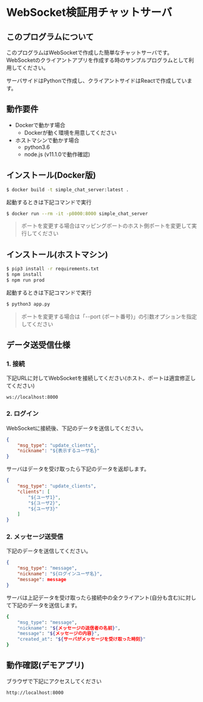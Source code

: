 # WebSocket検証用チャットサーバ

## このプログラムについて

このプログラムはWebSocketで作成した簡単なチャットサーバです。
WebSocketのクライアントアプリを作成する時のサンプルプログラムとして利用してください。

サーバサイドはPythonで作成し、クライアントサイドはReactで作成しています。

## 動作要件

* Dockerで動かす場合
    * Dockerが動く環境を用意してください
* ホストマシンで動かす場合
    * python3.6
    * node.js (v11.1.0で動作確認)
    
## インストール(Docker版)

```bash
$ docker build -t simple_chat_server:latest .
```

起動するときは下記コマンドで実行

```bash
$ docker run --rm -it -p8000:8000 simple_chat_server
```

> ポートを変更する場合はマッピングポートのホスト側ポートを変更して実行してください

## インストール(ホストマシン)

```bash
$ pip3 install -r requirements.txt
$ npm install
$ npm run prod
```

起動するときは下記コマンドで実行

```bash
$ python3 app.py
```

> ポートを変更する場合は「--port {ポート番号}」の引数オプションを指定してください

## データ送受信仕様

### 1. 接続

下記URLに対してWebSocketを接続してください(ホスト、ポートは適宜修正してください)

```text
ws://localhost:8000
```

### 2. ログイン 

WebSocketに接続後、下記のデータを送信してください。
```json
{
    "msg_type": "update_clients",
    "nickname": "${表示するユーザ名}"
}
```

サーバはデータを受け取ったら下記のデータを返却します。
```json
{
    "msg_type": "update_clients",
    "clients": [
        "${ユーザ1}",
        "${ユーザ2}",
        "${ユーザ3}"
    ]
}
```

### 2. メッセージ送受信

下記のデータを送信してください。
```json
{
    "msg_type": "message",
    "nickname": "${ログインユーザ名}",
    "message": message
}
```

サーバは上記データを受け取ったら接続中の全クライアント(自分も含む)に対して下記のデータを送信します。

```bash
{
    "msg_type": "message",
    "nickname": "${メッセージの送信者の名前}",
    "message": "${メッセージの内容}",
    "created_at": "${サーバがメッセージを受け取った時刻}"
}
```

## 動作確認(デモアプリ)

ブラウザで下記にアクセスしてください

```text
http://localhost:8000
```

